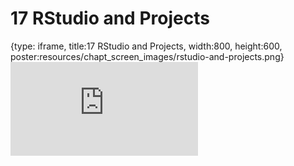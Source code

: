 # 17 RStudio and Projects
 
{type: iframe, title:17 RStudio and Projects, width:800, height:600, poster:resources/chapt_screen_images/rstudio-and-projects.png}
![](https://datatrail-jhu.github.io/DataTrail_ReOrg/no_toc/rstudio-and-projects.html)
 

 
